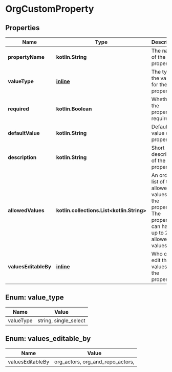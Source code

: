 
# OrgCustomProperty

## Properties
Name | Type | Description | Notes
------------ | ------------- | ------------- | -------------
**propertyName** | **kotlin.String** | The name of the property | 
**valueType** | [**inline**](#ValueType) | The type of the value for the property | 
**required** | **kotlin.Boolean** | Whether the property is required. |  [optional]
**defaultValue** | **kotlin.String** | Default value of the property |  [optional]
**description** | **kotlin.String** | Short description of the property |  [optional]
**allowedValues** | **kotlin.collections.List&lt;kotlin.String&gt;** | An ordered list of the allowed values of the property. The property can have up to 200 allowed values. |  [optional]
**valuesEditableBy** | [**inline**](#ValuesEditableBy) | Who can edit the values of the property |  [optional]


<a id="ValueType"></a>
## Enum: value_type
Name | Value
---- | -----
valueType | string, single_select


<a id="ValuesEditableBy"></a>
## Enum: values_editable_by
Name | Value
---- | -----
valuesEditableBy | org_actors, org_and_repo_actors, 



